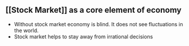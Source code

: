 ## [[Stock Market]] as a core element of economy
- Without stock market economy is blind. It does not see fluctuations in the world. 
- Stock market helps to stay away from irrational decisions
